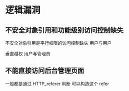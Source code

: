 # 逻辑漏洞
## 不安全对象引用和功能级别访问控制缺失

不安全对象引用是平行权限的访问控制缺失 用户与用户

垂直越权 用户与管理员

## 不能直接访问后台管理页面
一般都是通过 HTTP_referer 判断
可以构造这个 refer

##
